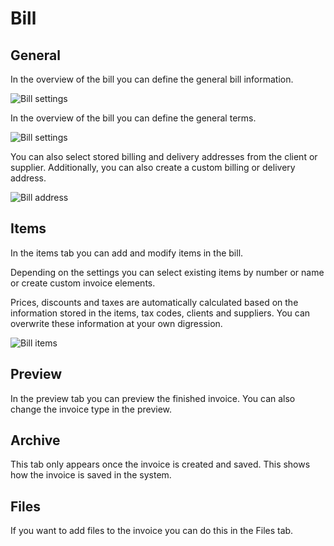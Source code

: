 # Bill

## General

In the overview of the bill you can define the general bill information.

![Bill settings](Modules/Billing/Docs/Help/img/bill/bill_invoice_general.png)

In the overview of the bill you can define the general terms.

![Bill settings](Modules/Billing/Docs/Help/img/bill/bill_invoice_terms.png)

You can also select stored billing and delivery addresses from the client or supplier. Additionally, you can also create a custom billing or delivery address.

![Bill address](Modules/Billing/Docs/Help/img/bill/bill_invoice_billing_address.png)

## Items

In the items tab you can add and modify items in the bill.

Depending on the settings you can select existing items by number or name or create custom invoice elements.

Prices, discounts and taxes are automatically calculated based on the information stored in the items, tax codes, clients and suppliers. You can overwrite these information at your own digression.

![Bill items](Modules/Billing/Docs/Help/img/bill/bill_element_list.png)

## Preview

In the preview tab you can preview the finished invoice. You can also change the invoice type in the preview.

## Archive

This tab only appears once the invoice is created and saved. This shows how the invoice is saved in the system.

## Files

If you want to add files to the invoice you can do this in the Files tab.